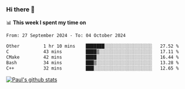 ### Hi there 👋

📊 **This week I spent my time on**
<!--START_SECTION:waka-->

```txt
From: 27 September 2024 - To: 04 October 2024

Other         1 hr 10 mins    ███████░░░░░░░░░░░░░░░░░░   27.52 %
C             43 mins         ████▒░░░░░░░░░░░░░░░░░░░░   17.11 %
CMake         42 mins         ████░░░░░░░░░░░░░░░░░░░░░   16.44 %
Bash          34 mins         ███▒░░░░░░░░░░░░░░░░░░░░░   13.28 %
C++           32 mins         ███░░░░░░░░░░░░░░░░░░░░░░   12.65 %
```

<!--END_SECTION:waka-->


[![Paul's github stats](https://github-readme-stats.vercel.app/api?username=mickeyouyou&theme=dracula&show_icons=true)](https://github.com/anuraghazra/github-readme-stats)
